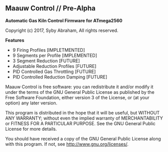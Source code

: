**Maauw Control // Pre-Alpha**
-----------------
**Automatic Gas Kiln Control Firmware for ATmega2560**


Copyright (c) 2017, Syby Abraham, All rights reserved.

**Features**

 - 9 Firing Profiles [IMPLETMENTED]
 - 9 Segments per Profile [IMPLEMENTED]
 - 3 Segment Reduction [FUTURE]
 - Adjustable Reduction Profiles [FUTURE]
 - PID Controlled Gas Throttling [FUTURE]
 - PID Controlled Reduction Damping [FUTURE]


Maauw Control is free software: you can redistribute it and/or modify
it under the terms of the GNU General Public License as published by
the Free Software Foundation, either version 3 of the License, or
(at your option) any later version.

This program is distributed in the hope that it will be useful,
but WITHOUT ANY WARRANTY; without even the implied warranty of
MERCHANTABILITY or FITNESS FOR A PARTICULAR PURPOSE.  See the
GNU General Public License for more details.

You should have received a copy of the GNU General Public License
along with this program.  If not, see <http://www.gnu.org/licenses/>.
